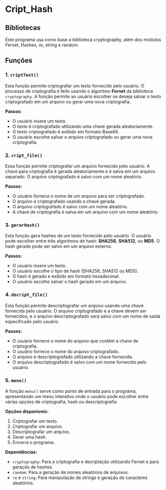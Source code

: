 # Cript_Hash

## Bibliotecas
Este programa usa como base a biblioteca cryptography, além dos módulos Fernet, Hashes, re, string e random.

## Funções

### 1. `criptText()`
Esta função permite criptografar um texto fornecido pelo usuário. O processo de criptografia é feito usando o algoritmo **Fernet** da biblioteca `cryptography`. A função permite ao usuário escolher se deseja salvar o texto criptografado em um arquivo ou gerar uma nova criptografia.

**Passos:**
- O usuário insere um texto.
- O texto é criptografado utilizando uma chave gerada aleatoriamente.
- O texto criptografado é exibido em formato Base64.
- O usuário escolhe salvar o arquivo criptografado ou gerar uma nova criptografia.

### 2. `cript_file()`
Essa função permite criptografar um arquivo fornecido pelo usuário. A chave para criptografia é gerada aleatoriamente e é salva em um arquivo separado. O arquivo criptografado é salvo com um nome aleatório.

**Passos:**
- O usuário fornece o nome de um arquivo para ser criptografado.
- O arquivo é criptografado usando a chave gerada.
- O arquivo criptografado é salvo com um nome aleatório.
- A chave de criptografia é salva em um arquivo com um nome aleatório.

### 3. `gerarHash()`
Esta função gera hashes de um texto fornecido pelo usuário. O usuário pode escolher entre três algoritmos de hash: **SHA256**, **SHA512**, ou **MD5**. O hash gerado pode ser salvo em um arquivo externo.

**Passos:**
- O usuário insere um texto.
- O usuário escolhe o tipo de hash (SHA256, SHA512 ou MD5).
- O hash é gerado e exibido em formato hexadecimal.
- O usuário escolhe salvar o hash gerado em um arquivo.

### 4. `decript_file()`
Esta função permite descriptografar um arquivo usando uma chave fornecida pelo usuário. O arquivo criptografado e a chave devem ser fornecidos, e o arquivo descriptografado será salvo com um nome de saída especificado pelo usuário.

**Passos:**
- O usuário fornece o nome do arquivo que contém a chave de criptografia.
- O usuário fornece o nome do arquivo criptografado.
- O arquivo é descriptografado utilizando a chave fornecida.
- O arquivo descriptografado é salvo com um nome fornecido pelo usuário.

### 5. `menu()`
A função `menu()` serve como ponto de entrada para o programa, apresentando um menu interativo onde o usuário pode escolher entre várias opções de criptografia, hash ou descriptografia.

**Opções disponíveis:**
1. Criptografar um texto.
2. Criptografar um arquivo.
3. Descriptografar um arquivo.
4. Gerar uma hash.
5. Encerra o programa.

**Dependências:**
- `cryptography`: Para a criptografia e decriptação utilizando Fernet e para geração de hashes.
- `random`: Para a geração de nomes aleatórios de arquivos.
- `re` e `string`: Para manipulação de strings e geração de caracteres aleatórios.
